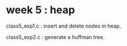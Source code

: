 # week 5 : heap

class5_exp1.c : insert and delete nodes in heap.  

class5_exp2.c : generate a huffman tree.
